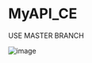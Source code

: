 # MyAPI_CE

USE MASTER BRANCH

![image](https://github.com/user-attachments/assets/4d5f47ab-a398-4789-9544-b24114228d4e)
